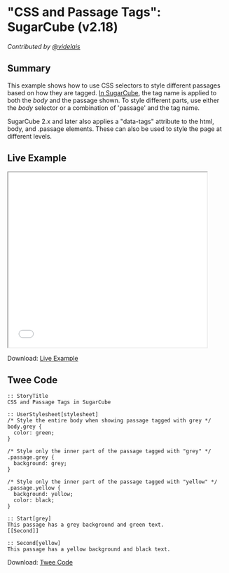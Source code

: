 # "CSS and Passage Tags": SugarCube (v2.18)

*Contributed by <a href="https://github.com/videlais">@videlais</a>*

## Summary

This example shows how to use CSS selectors to style different passages based on how they are tagged. [In SugarCube](http://www.motoslave.net/sugarcube/2/docs/css.html), the tag name is applied to both the *body* and the passage shown. To style different parts, use either the *body* selector or a combination of 'passage' and the tag name.

SugarCube 2.x and later also applies a "data-tags" attribute to the html, body, and .passage elements. These can also be used to style the page at different levels.

## Live Example

<section>
<iframe src="sugarcube_passagetags_example.html" height=400 width=90%></iframe>


Download: <a href="sugarcube_passagetags_example.html" target="_blank">Live Example</a>
</section>

## Twee Code

```
:: StoryTitle
CSS and Passage Tags in SugarCube

:: UserStylesheet[stylesheet]
/* Style the entire body when showing passage tagged with grey */
body.grey {
  color: green;
}

/* Style only the inner part of the passage tagged with "grey" */
.passage.grey { 
  background: grey;
}

/* Style only the inner part of the passage tagged with "yellow" */
.passage.yellow { 
  background: yellow;
  color: black;
}

:: Start[grey]
This passage has a grey background and green text.
[[Second]]

:: Second[yellow]
This passage has a yellow background and black text.

```

Download: <a href="sugarcube_passagetags_twee.txt" target="_blank">Twee Code</a>

